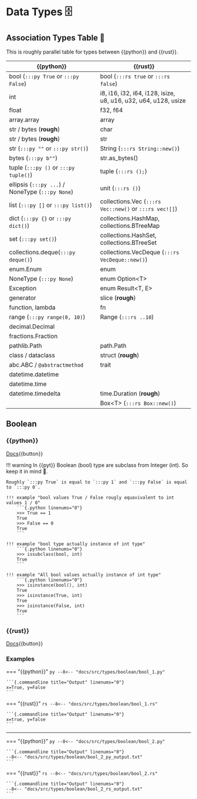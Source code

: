 # Data Types 🗄

## Association Types Table 📖

This is roughly parallel table for types between {{python}} and {{rust}}.

| {{python}}                                       | {{rust}}                                                            |
|--------------------------------------------------|---------------------------------------------------------------------|
| bool (`:::py True` or `:::py False`)             | bool (`:::rs true` or `:::rs false`)                                |
| int                                              | i8, i16, i32, i64, i128, isize,<br/> u8, u16, u32, u64, u128, usize |
| float                                            | f32, f64                                                            |
| array.array                                      | array                                                               |
| str / bytes (**rough**)                          | char                                                                |
| str / bytes (**rough**)                          | str                                                                 |
| str (`:::py ""` or `:::py str()`)                | String (`:::rs String::new()`)                                      |
| bytes (`:::py b""`)                              | str.as_bytes()                                                      |
| tuple (`:::py ()` or `:::py tuple()`)            | tuple (`:::rs ();`)                                                 |
| ellipsis (`:::py ...`) / NoneType (`:::py None`) | unit (`:::rs ()`)                                                   |
| list (`:::py []` or `:::py list()`)              | collections.Vec (`:::rs Vec::new()` or `:::rs vec![]`)              |
| dict (`:::py {}` or `:::py dict()`)              | collections.HashMap, collections.BTreeMap                           |
| set (`:::py set()`)                              | collections.HashSet, collections.BTreeSet                           |
| collections.deque(`:::py deque()`)               | collections.VecDeque (`:::rs VecDeque::new()`)                      |
| enum.Enum                                        | enum                                                                |
| NoneType (`:::py None`)                          | enum Option&lt;T&gt;                                                |
| Exception                                        | enum Result&lt;T, E&gt;                                             |
| generator                                        | slice (**rough**)                                                   |
| function, lambda                                 | fn                                                                  |
| range (`:::py range(0, 10)`)                     | Range (`:::rs ..10`)                                                |
| decimal.Decimal                                  |                                                                     |
| fractions.Fraction                               |                                                                     |
| pathlib.Path                                     | path.Path                                                           |
| class / dataclass                                | struct (**rough**)                                                  |
| abc.ABC / `@abstractmethod`                      | trait                                                               |
| datetime.datetime                                |                                                                     |
| datetime.time                                    |                                                                     |
| datetime.timedelta                               | time.Duration (**rough**)                                           |
|                                                  | Box&lt;T&gt; (`:::rs Box::new()`)                                   |


## Boolean

### {{python}}

[Docs](https://docs.python.org/3/library/stdtypes.html#boolean-values){{button}}

!!! warning
    In {{pyt}} Boolean (bool) type are subclass from Integer (int).
    So keep it in mind 🤯.
    
    Roughly `:::py True` is equal to `:::py 1` and `:::py False` is equal to `:::py 0`. 

    !!! example "bool values True / False rougly equavivalent to int values 1 / 0"
        ```{.python linenums="0"}
        >>> True == 1
        True
        >>> False == 0
        True
        ```

    !!! example "bool type actually instance of int type"
        ```{.python linenums="0"}
        >>> issubclass(bool, int)
        True
        ```

    !!! example "All bool values actually instance of int type"
        ```{.python linenums="0"}
        >>> isinstance(bool(), int)
        True
        >>> isinstance(True, int)
        True
        >>> isinstance(False, int)
        True
        ```

### {{rust}}

[Docs](https://doc.rust-lang.org/std/primitive.bool.html){{button}}

### Examples

=== "{{python}}"
    ```py
    --8<-- "docs/src/types/boolean/bool_1.py"
    ```

    ```{.commandline title="Output" linenums="0"}
    x=True, y=False
    ```

=== "{{rust}}"
    ```rs
    --8<-- "docs/src/types/boolean/bool_1.rs"
    ```

    ```{.commandline title="Output" linenums="0"}
    x=true, y=false
    ```
---

=== "{{python}}"
    ```py
    --8<-- "docs/src/types/boolean/bool_2.py"
    ```

    ```{.commandline title="Output" linenums="0"}
    --8<-- "docs/src/types/boolean/bool_2_py_output.txt"
    ```

=== "{{rust}}"
    ```rs
    --8<-- "docs/src/types/boolean/bool_2.rs"
    ```

    ```{.commandline title="Output" linenums="0"}
    --8<-- "docs/src/types/boolean/bool_2_rs_output.txt"
    ```